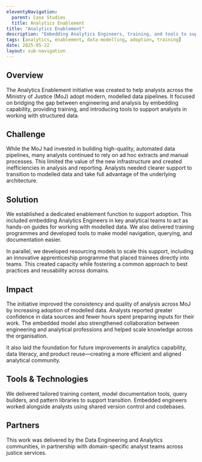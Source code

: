 ```yaml
---
eleventyNavigation:
  parent: Case Studies
  title: Analytics Enablement
title: "Analytics Enablement"
description: "Embedding Analytics Engineers, training, and tools to support adoption of modelled data pipelines across MoJ."
tags: [analytics, enablement, data-modelling, adoption, training]
date: 2025-05-22
layout: sub-navigation
---
```


## Overview

The Analytics Enablement initiative was created to help analysts across the Ministry of Justice (MoJ) adopt modern, modelled data pipelines. It focused on bridging the gap between engineering and analysis by embedding capability, providing training, and introducing tools to support analysts in working with structured data.

## Challenge

While the MoJ had invested in building high-quality, automated data pipelines, many analysts continued to rely on ad hoc extracts and manual processes. This limited the value of the new infrastructure and created inefficiencies in analysis and reporting. Analysts needed clearer support to transition to modelled data and take full advantage of the underlying architecture.

## Solution

We established a dedicated enablement function to support adoption. This included embedding Analytics Engineers in key analytical teams to act as hands-on guides for working with modelled data. We also delivered training programmes and developed tools to make model navigation, querying, and documentation easier.

In parallel, we developed resourcing models to scale this support, including an innovative apprenticeship programme that placed trainees directly into teams. This created capacity while fostering a common approach to best practices and reusability across domains.

## Impact

The initiative improved the consistency and quality of analysis across MoJ by increasing adoption of modelled data. Analysts reported greater confidence in data sources and fewer hours spent preparing inputs for their work. The embedded model also strengthened collaboration between engineering and analytical professions and helped scale knowledge across the organisation.

It also laid the foundation for future improvements in analytics capability, data literacy, and product reuse—creating a more efficient and aligned analytical community.

## Tools & Technologies

We delivered tailored training content, model documentation tools, query builders, and pattern libraries to support transition. Embedded engineers worked alongside analysts using shared version control and codebases.

## Partners

This work was delivered by the Data Engineering and Analytics communities, in partnership with domain-specific analyst teams across justice services.
